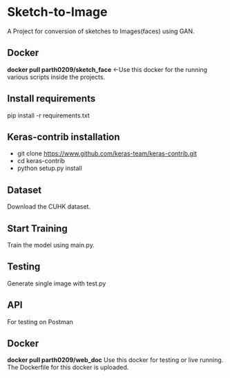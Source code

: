 # Sketch-to-Image
A Project for conversion of sketches to Images(faces) using GAN.

## Docker
**docker pull parth0209/sketch_face**
<-Use this docker for the running various scripts inside the projects.

## Install requirements
pip install -r requirements.txt

## Keras-contrib installation
- git clone https://www.github.com/keras-team/keras-contrib.git
- cd keras-contrib
- python setup.py install

## Dataset
Download the CUHK dataset.

## Start Training
Train the model using main.py.

## Testing
Generate single image with test.py

## API
For testing on Postman 
  ## Docker 
  **docker pull parth0209/web_doc**
  Use this docker for testing or live running. The Dockerfile for this docker is uploaded.
